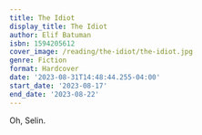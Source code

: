 ```yaml
---
title: The Idiot
display_title: The Idiot
author: Elif Batuman
isbn: 1594205612
cover_image: /reading/the-idiot/the-idiot.jpg
genre: Fiction
format: Hardcover
date: '2023-08-31T14:48:44.255-04:00'
start_date: '2023-08-17'
end_date: '2023-08-22'
---
```


Oh, Selin.
